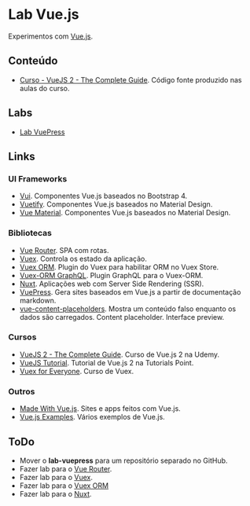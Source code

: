 # Lab Vue.js

Experimentos com [Vue.js](https://vuejs.org).

## Conteúdo

* [Curso - VueJS 2 - The Complete Guide](curso-vuejs-2-the-complete-guide/readme.md). Código fonte produzido nas aulas do curso.

## Labs

* [Lab VuePress](lab-vuepress/readme.md)

## Links

### UI Frameworks

* [Vui](http://vui-kit.com). Componentes Vue.js baseados no Bootstrap 4.
* [Vuetify](https://vuetifyjs.com). Componentes Vue.js baseados no Material Design.
* [Vue Material](https://vuematerial.io). Componentes Vue.js baseados no Material Design.

### Bibliotecas

* [Vue Router](https://router.vuejs.org). SPA com rotas.
* [Vuex](https://vuex.vuejs.org). Controla os estado da aplicação.
* [Vuex ORM](https://vuex-orm.github.io/vuex-orm). Plugin do Vuex para habilitar ORM no Vuex Store.
* [Vuex-ORM GraphQL](https://vuex-orm.github.io/vuex-orm-graphql). Plugin GraphQL para o Vuex-ORM.
* [Nuxt](https://nuxtjs.org). Aplicações web com Server Side Rendering (SSR).
* [VuePress](https://vuepress.vuejs.org). Gera sites baseados em Vue.js a partir de documentação markdown.
* [vue-content-placeholders](https://github.com/michalsnik/vue-content-placeholders). Mostra um conteúdo falso enquanto os dados são carregados. Content placeholder. Interface preview.

### Cursos

* [VueJS 2 - The Complete Guide](https://www.udemy.com/vuejs-2-the-complete-guide). Curso de Vue.js 2 na Udemy.
* [VueJS Tutorial](https://www.tutorialspoint.com/vuejs). Tutorial de Vue.js 2 na Tutorials Point.
* [Vuex for Everyone](https://vueschool.io/courses/vuex-for-everyone). Curso de Vuex.

### Outros

* [Made With Vue.js](https://madewithvuejs.com). Sites e apps feitos com Vue.js.
* [Vue.js Examples](https://vuejsexamples.com). Vários exemplos de Vue.js.

## ToDo

* Mover o **lab-vuepress** para um repositório separado no GitHub.
* Fazer lab para o [Vue Router](https://router.vuejs.org).
* Fazer lab para o [Vuex](https://vuex.vuejs.org).
* Fazer lab para o [Vuex ORM](https://vuex-orm.github.io/vuex-orm)
* Fazer lab para o [Nuxt](https://nuxtjs.org).
